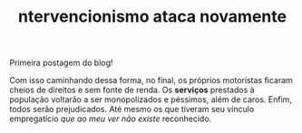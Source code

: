 ﻿---
layout: post
title: ntervencionismo ataca novamente
---

<div class="message">
  Primeira postagem do blog!
</div>

Com isso caminhando dessa forma, no final, os próprios motoristas ficaram cheios de direitos e sem fonte de renda. Os **serviços** prestados à população voltarão a ser monopolizados e péssimos, além de caros.
Enfim, todos serão prejudicados. Até mesmo os que tiveram seu vínculo empregatício _que ao meu ver não existe_ reconhecido.

